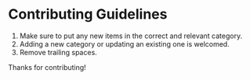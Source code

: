 # Contributing Guidelines

1. Make sure to put any new items in the correct and relevant category.
2. Adding a new category or updating an existing one is welcomed.
3. Remove trailing spaces.

Thanks for contributing!
